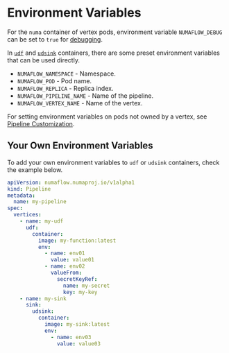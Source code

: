 # Environment Variables

For the `numa` container of vertex pods, environment variable `NUMAFLOW_DEBUG` can be set to `true` for [debugging](../development/debugging.md).

In [`udf`](user-defined-functions/map/map.md) and [`udsink`](./sinks/user-defined-sinks.md) containers, there are some preset environment variables that can be used directly.

- `NUMAFLOW_NAMESPACE` - Namespace.
- `NUMAFLOW_POD` - Pod name.
- `NUMAFLOW_REPLICA` - Replica index.
- `NUMAFLOW_PIPELINE_NAME` - Name of the pipeline.
- `NUMAFLOW_VERTEX_NAME` - Name of the vertex.

For setting environment variables on pods not owned by a vertex, see [Pipeline Customization](./pipeline-customization.md).

## Your Own Environment Variables

To add your own environment variables to `udf` or `udsink` containers, check the example below.

```yaml
apiVersion: numaflow.numaproj.io/v1alpha1
kind: Pipeline
metadata:
  name: my-pipeline
spec:
  vertices:
    - name: my-udf
      udf:
        container:
          image: my-function:latest
          env:
            - name: env01
              value: value01
            - name: env02
              valueFrom:
                secretKeyRef:
                  name: my-secret
                  key: my-key
    - name: my-sink
      sink:
        udsink:
          container:
            image: my-sink:latest
            env:
              - name: env03
                value: value03
```
